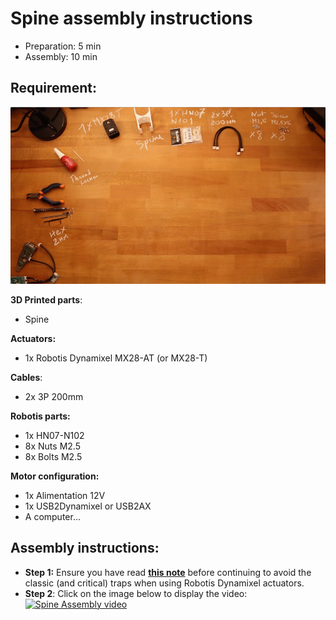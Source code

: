 # Spine assembly instructions

- Preparation: 5 min
- Assembly: 10 min

## Requirement:
![Spine Assembly](../img/spine_assembly_instructions.jpg)

**3D Printed parts**:
- Spine

**Actuators:**
- 1x Robotis Dynamixel MX28-AT (or MX28-T)

**Cables**:
- 2x 3P 200mm


**Robotis parts:**
- 1x HN07-N102
- 8x Nuts M2.5
- 8x Bolts M2.5

**Motor configuration:**
- 1x Alimentation 12V
- 1x USB2Dynamixel or USB2AX
- A computer...



## Assembly instructions:

- **Step 1:** Ensure you have read [**this note**](//github.com/matthieu-lapeyre/Robotis-library/blob/master/doc/robotis_tricks.md) before continuing to avoid the classic (and critical) traps when using Robotis Dynamixel actuators.
- **Step 2**: Click on the image below to display the video:
[![Spine Assembly video](http://img.youtube.com/vi/LXktU4MTITE/0.jpg)](http://youtu.be/LXktU4MTITE)
